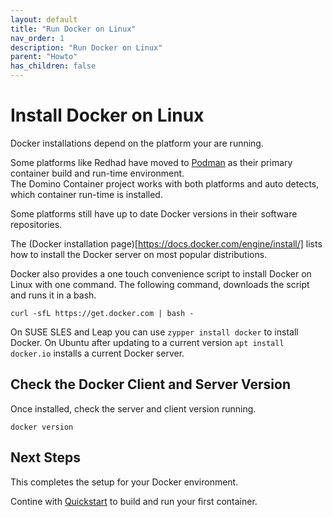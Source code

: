 ```yaml
---
layout: default
title: "Run Docker on Linux"
nav_order: 1
description: "Run Docker on Linux"
parent: "Howto"
has_children: false
---
```


# Install Docker on Linux

Docker installations depend on the platform your are running.

Some platforms like Redhad have moved to [Podman](https://podman.io/) as their primary container build and run-time environment.  
The Domino Container project works with both platforms and auto detects, which container run-time is installed.

Some platforms still have up to date Docker versions in their software repositories.

The (Docker installation page)[https://docs.docker.com/engine/install/] lists how to install the Docker server on most popular distributions.

Docker also provides a one touch convenience script to install Docker on Linux with one command.
The following command, downloads the script and runs it in a bash.

```
curl -sfL https://get.docker.com | bash -
```

On SUSE SLES and Leap you can use `zypper install docker` to install Docker.
On Ubuntu after updating to a current version `apt install docker.io` installs a current Docker server.

## Check the Docker Client and Server Version

Once installed, check the server and client version running.

```
docker version
```

## Next Steps

This completes the setup for your Docker environment.

Contine with [Quickstart](quickstart.md) to build and run your first container.


